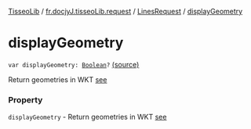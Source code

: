 [TisseoLib](../../index.md) / [fr.docjyJ.tisseoLib.request](../index.md) / [LinesRequest](index.md) / [displayGeometry](./display-geometry.md)

# displayGeometry

`var displayGeometry: `[`Boolean`](https://kotlinlang.org/api/latest/jvm/stdlib/kotlin/-boolean/index.html)`?` [(source)](https://github.com/docjyJ/TisseoLib/tree/master/src/main/kotlin/fr/docjyJ/tisseoLib/request/LinesRequest.kt#L30)

Return geometries in WKT [see](http://fr.wikipedia.org/wiki/Well-known_text)

### Property

`displayGeometry` - Return geometries in WKT [see](http://fr.wikipedia.org/wiki/Well-known_text)
